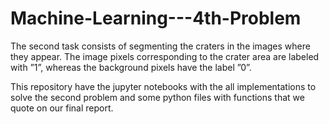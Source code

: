 # Machine-Learning---4th-Problem

The second task consists of segmenting the craters in the images where they appear. The image pixels corresponding to the crater area are labeled with ”1”, whereas the background pixels have the label ”0”.

This repository have the jupyter notebooks with the all implementations to solve the second problem and some python files with functions that we quote on our final report.
